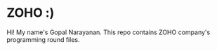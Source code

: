 # ZOHO :)

Hi! My name's Gopal Narayanan. This repo contains ZOHO company's programming round files.
